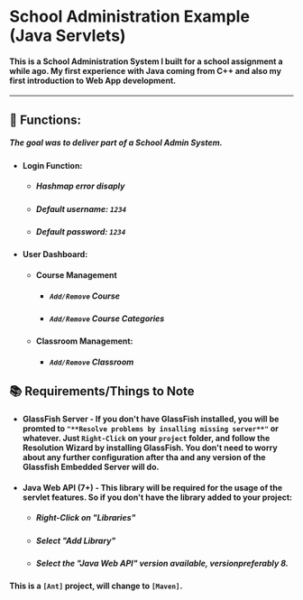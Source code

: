 # School Administration Example (Java Servlets)

#### This is a School Administration System I built for a school assignment a while ago. My first experience with Java coming from C++ and also my first introduction to Web App development.

---

## 📲 Functions:

##### The goal was to deliver part of a School Admin System.

- #### Login Function:
  - ##### Hashmap error disaply
  - ##### Default username: `1234`
  - ##### Default password: `1234`
- #### User Dashboard:
  - #### Course Management
    - ##### `Add/Remove` Course
    - ##### `Add/Remove` Course Categories
  - #### Classroom Management:
    - ##### `Add/Remove` Classroom

## 📚 Requirements/Things to Note

- #### GlassFish Server - If you don't have GlassFish installed, you will be promted to `"**Resolve problems by insalling missing server**"` or whatever. Just **`Right-Click`** on your `project` folder, and follow the Resolution Wizard by installing GlassFish. You don't need to worry about any further configuration after tha and any version of the Glassfish Embedded Server will do.
- #### Java Web API (7+) - This library will be required for the usage of the servlet features. So if you don't have the library added to your project:
  - ##### Right-Click on **"Libraries"**
  - ##### Select **"Add Library"**
  - ##### Select the **"Java Web API"** version available, versionpreferably 8.

#### This is a `[Ant]` project, will change to `[Maven]`.
